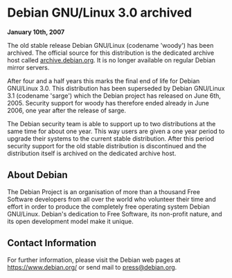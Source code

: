 
Debian GNU/Linux 3.0 archived
=============================


**January 10th, 2007**


The old stable release Debian GNU/Linux (codename 'woody') has been
archived. The official source for this distribution is the dedicated
archive host called [archive.debian.org](http://archive.debian.org/debian-archive/dists/woody/). It is no longer available on
regular Debian mirror servers.


After four and a half years this marks the final end of life for
Debian GNU/Linux 3.0. This distribution has been superseded by Debian
GNU/Linux 3.1 (codename 'sarge') which the Debian project has released
on June 6th, 2005. Security support for woody has therefore ended
already in June 2006, one year after the release of sarge.


The Debian security team is able to support up to two distributions at
the same time for about one year. This way users are given a one year
period to upgrade their systems to the current stable distribution.
After this period security support for the old stable distribution is
discontinued and the distribution itself is archived on the dedicated
archive host.


About Debian
------------


The Debian Project is an organisation of more than a thousand Free
Software developers from all over the world who volunteer their time
and effort in order to produce the completely free operating system
Debian GNU/Linux. Debian's dedication to Free Software, its
non-profit nature, and its open development model make it unique.


Contact Information
-------------------


For further information, please visit the Debian web pages at
<https://www.debian.org/> or send mail to
<press@debian.org>.



